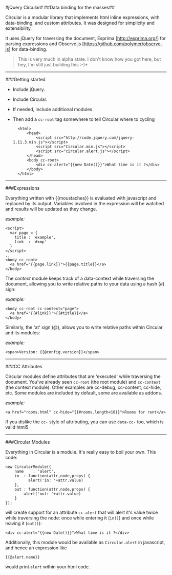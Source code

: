 #jQuery Circular#
##Data binding for the masses##

Circular is a modular library that implements html inline expressions, with data-binding, and custom attributes.
It was designed for simplicity and extensibility.

It uses jQuery for traversing the document, Esprima [http://esprima.org/] for parsing expressions and Observe.js [https://github.com/polymer/observe-js] for data-binding.

> This is very much in alpha state. I don't know how you got here, but hey, I'm still just building this :-)*

----

###Getting started

- Include jQuery. 
- Include Circular. 
- If needed, include additional modules
- Then add a `cc-root` tag somewhere to tell Circular where to cycling


		<html>
			<head>
				<script src="http://code.jquery.com/jquery-1.11.3.min.js"></script>
				<script src="Circular.min.js"></script>
				<script src="circular.alert.js"></script>
			</head>
			<body cc-root>
				<div cc-alert="{{new Date()}}">What time is it ?</div> 
			</body>
		</html>

----

###Expressions

Everything written with {{moustaches}} is evaluated with javascript and replaced by its output. 
Variables involved in the expression will be watched and results will be updated as they change.

*example:* 

    <script>
      var page = { 
        title : 'example',
        link  : '#xmp'
      }
    </script>
    ..
    <body cc-root>
      <a href="{{page.link}}">{{page.title}}</a>
    </body>
    
The *context* module keeps track of a data-context while traversing the document, 
allowing you to write relative paths to your data using a hash (#) sign:

*example:* 

    <body cc-root cc-context="page">
      <a href="{{#link}}">{{#title}}</a>
    </body>

Similarly, the 'at' sign (@), allows you to write relative paths within Circular 
and its modules:

*example:* 

    <span>Version: {{@config.version}}</span>
    
----

###CC Attributes

Circular modules define attributes that are 'executed' while traversing the 
document. You've already seen `cc-root` (the root module) and `cc-context` (the
context module). Other examples are cc-debug, cc-content, cc-hide, etc. Some
modules are included by default, some are available as addons.

*example:* 

	<a href="rooms.html" cc-hide="{{#rooms.length<10}}">Rooms for rent</a>

If you dislike the `cc-` style of attributing, you can use `data-cc-` too, which
is valid html5.

----

###Circular Modules

Everything in Circular is a module. It's really easy to boil your
own. This code:

	new CircularModule({
		name	: 'alert',
	  	in	: function(attr,node,props) {
			  alert('in: '+attr.value)
		},
	  	out	: function(attr,node,props) {
	  		alert('out: '+attr.value)
	  	}	
  	});

will create support for an attribute `cc-alert` that will alert it's
value twice while traversing the node: once while entering it (`in()`)
and once while leaving it (`out()`):

	<div cc-alert="{{new Date()}}">What time is it ?</div> 

Additionally, this module would be available as `Circular.alert` in javascript,
and hence an expression like

	{{@alert.name}}
	
would print `alert` within your html code.
